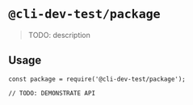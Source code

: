 # `@cli-dev-test/package`

> TODO: description

## Usage

```
const package = require('@cli-dev-test/package');

// TODO: DEMONSTRATE API
```
